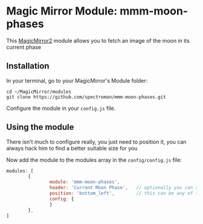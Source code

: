 # Magic Mirror Module: mmm-moon-phases
This [MagicMirror2](https://github.com/MichMich/MagicMirror) module allows you to fetch an image of the moon in its current phase

## Installation

In your terminal, go to your MagicMirror's Module folder:
````
cd ~/MagicMirror/modules
git clone https://github.com/spectroman/mmm-moon-phases.git
````

Configure the module in your `config.js` file.

## Using the module

There isn't much to configure really, you just need to position it, you can always hack him to find a better suitable size for you

Now add the module to the modules array in the `config/config.js` file:
````javascript
modules: [
        {
                module: 'mmm-moon-phases',
                header: 'Current Moon Phase',   // optionally you can add a header to this block
                position: 'bottom_left',        // this can be any of the regions
                config: {
                }
        },
]
